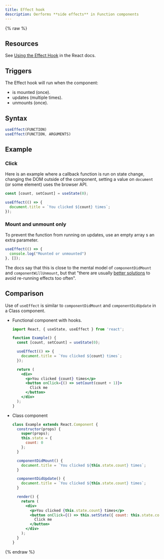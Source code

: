 ```yaml
---
title: Effect hook
description: Oerforms **side effects** in Function components
---
```


{% raw %}

## Resources

See [Using the Effect Hook](https://reactjs.org/docs/hooks-effect.html) in the React docs.


## Triggers

The Effect hook will run when the component:

- is mounted (once).
- updates (multiple times).
- unmounts (once).


## Syntax

```jsx
useEffect(FUNCTION)
useEffect(FUNCTION, ARGUMENTS)
```


## Example

### Click

Here is an example where a callback function is run on state change, changing the DOM outside of the component, setting a value on `document` (or some element) uses the browser API.

```jsx
const [count, setCount] = useState(0);

useEffect(() => {
  document.title = `You clicked ${count} times`;
});
```

### Mount and unmount only

To prevent the function from running on updates, use an empty array s an extra parameter.

```jsx
useEffect(() => {
  console.log("Mounted or unmounted")
}, []);
```

The docs say that this is close to the mental model of `componentDidMount` and `componentWillUnmount`, but that "there are usually [better solutions][] to avoid re-running effects too often".

[better solutions]: https://reactjs.org/docs/hooks-faq.html#is-it-safe-to-omit-functions-from-the-list-of-dependencies


## Comparison

Use of `useEffect` is similar to `componentDidMount` and `componentDidUpdate` in a Class component.

- Functional component with hooks.
    ```jsx
    import React, { useState, useEffect } from 'react';

    function Example() {
      const [count, setCount] = useState(0);

      useEffect(() => {
        document.title = `You clicked ${count} times`;
      });

      return (
        <div>
          <p>You clicked {count} times</p>
          <button onClick={() => setCount(count + 1)}>
            Click me
          </button>
        </div>
      );
    }
    ```
- Class component
    ```jsx
    class Example extends React.Component {
      constructor(props) {
        super(props);
        this.state = {
          count: 0
        };
      }

      componentDidMount() {
        document.title = `You clicked ${this.state.count} times`;
      }

      componentDidUpdate() {
        document.title = `You clicked ${this.state.count} times`;
      }

      render() {
        return (
          <div>
            <p>You clicked {this.state.count} times</p>
            <button onClick={() => this.setState({ count: this.state.count + 1 })}>
              Click me
            </button>
          </div>
        );
      }
    }
    ```

{% endraw %}
